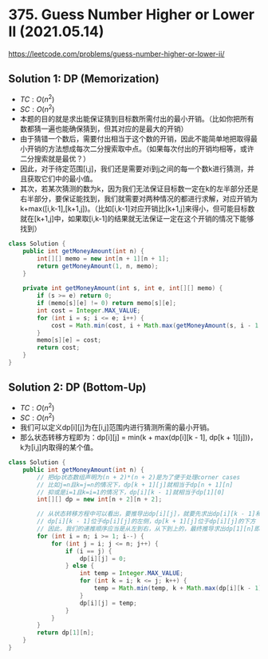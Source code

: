# 375. Guess Number Higher or Lower II (2021.05.14)

https://leetcode.com/problems/guess-number-higher-or-lower-ii/

## Solution 1: DP (Memorization)

- $TC:O(n^2)$
- $SC:O(n^2)$
- 本题的目的就是求出能保证猜到目标数所需付出的最小开销。（比如你把所有数都猜一遍也能确保猜到，但其对应的是最大的开销）
- 由于猜错一个数后，需要付出相当于这个数的开销，因此不能简单地把取得最小开销的方法想成每次二分搜索取中点。（如果每次付出的开销均相等，或许二分搜索就是最优？）
- 因此，对于待定范围[i,j]，我们还是需要对i到j之间的每一个数k进行猜测，并且获取它们中的最小值。
- 其次，若某次猜测的数为k，因为我们无法保证目标数一定在k的左半部分还是右半部分，要保证能找到，我们就需要对两种情况的都进行求解，对应开销为k+max([i,k-1],[k+1,j])。（比如[i,k-1]对应开销比[k+1,j]来得小，但可能目标数就在[k+1,j]中，如果取[i,k-1]的结果就无法保证一定在这个开销的情况下能够找到）

```java
class Solution {
    public int getMoneyAmount(int n) {
        int[][] memo = new int[n + 1][n + 1];
        return getMoneyAmount(1, n, memo);
    }
    
    private int getMoneyAmount(int s, int e, int[][] memo) {
        if (s >= e) return 0;
        if (memo[s][e] != 0) return memo[s][e];
        int cost = Integer.MAX_VALUE;
        for (int i = s; i <= e; i++) {
            cost = Math.min(cost, i + Math.max(getMoneyAmount(s, i - 1, memo), getMoneyAmount(i + 1, e, memo)));
        }
        memo[s][e] = cost;
        return cost;
    }
}
```

## Solution 2: DP (Bottom-Up)

- $TC:O(n^2)$
- $SC:O(n^2)$
- 我们可以定义dp[i][j]为在[i,j]范围内进行猜测所需的最小开销。
- 那么状态转移方程即为：dp[i][j] = min(k + max(dp[i][k - 1], dp[k + 1][j]))，k为[i,j]内取得的某个值。

```java
class Solution {
    public int getMoneyAmount(int n) {
        // 把dp状态数组声明为(n + 2)*(n + 2)是为了便于处理corner cases
        // 比如j=n且k=j=n的情况下，dp[k + 1][j]就相当于dp[n + 1][n]
        // 抑或是i=1且k=i=1的情况下，dp[i][k - 1]就相当于dp[1][0]
        int[][] dp = new int[n + 2][n + 2];

        // 从状态转移方程中可以看出，要推导出dp[i][j]，就要先求出dp[i][k - 1]和dp[k + 1][j]
        // dp[i][k - 1]位于dp[i][j]的左侧，dp[k + 1][j]位于dp[i][j]的下方
        // 因此，我们的递推顺序应当是从左到右，从下到上的，最终推导求出dp[1][n]即为我们的答案
        for (int i = n; i >= 1; i--) {
            for (int j = i; j <= n; j++) {
                if (i == j) {
                    dp[i][j] = 0;
                } else {
                    int temp = Integer.MAX_VALUE;
                    for (int k = i; k <= j; k++) {
                        temp = Math.min(temp, k + Math.max(dp[i][k - 1], dp[k + 1][j]));
                    }
                    dp[i][j] = temp;
                }
            }
        }
        return dp[1][n];
    }
}
```